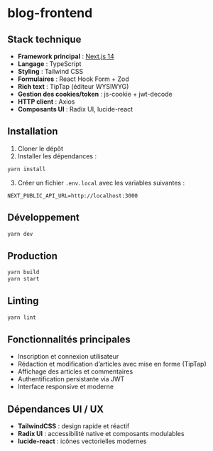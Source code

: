 # blog-frontend

## Stack technique

- **Framework principal** : [Next.js 14](https://nextjs.org/)
- **Langage** : TypeScript
- **Styling** : Tailwind CSS
- **Formulaires** : React Hook Form + Zod
- **Rich text** : TipTap (éditeur WYSIWYG)
- **Gestion des cookies/token** : js-cookie + jwt-decode
- **HTTP client** : Axios
- **Composants UI** : Radix UI, lucide-react

## Installation

1. Cloner le dépôt
2. Installer les dépendances :

```bash
yarn install
```

3. Créer un fichier `.env.local` avec les variables suivantes :

```
NEXT_PUBLIC_API_URL=http://localhost:3000
```

## Développement

```bash
yarn dev
```

## Production

```bash
yarn build
yarn start
```

## Linting

```bash
yarn lint
```

## Fonctionnalités principales

- Inscription et connexion utilisateur
- Rédaction et modification d’articles avec mise en forme (TipTap)
- Affichage des articles et commentaires
- Authentification persistante via JWT
- Interface responsive et moderne

## Dépendances UI / UX

- **TailwindCSS** : design rapide et réactif
- **Radix UI** : accessibilité native et composants modulables
- **lucide-react** : icônes vectorielles modernes
